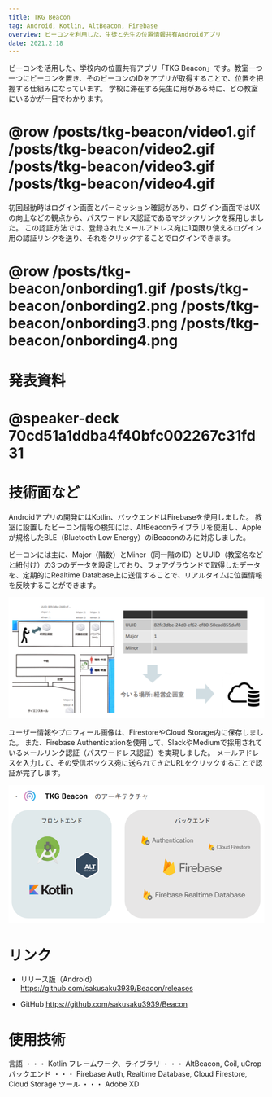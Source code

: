 ```yaml
---
title: TKG Beacon
tag: Android, Kotlin, AltBeacon, Firebase
overview: ビーコンを利用した、生徒と先生の位置情報共有Androidアプリ
date: 2021.2.18
---
```


ビーコンを活用した、学校内の位置共有アプリ「TKG Beacon」です。教室一つ一つにビーコンを置き、そのビーコンのIDをアプリが取得することで、位置を把握する仕組みになっています。
学校に滞在する先生に用がある時に、どの教室にいるかが一目でわかります。

# @row /posts/tkg-beacon/video1.gif /posts/tkg-beacon/video2.gif /posts/tkg-beacon/video3.gif /posts/tkg-beacon/video4.gif

初回起動時はログイン画面とパーミッション確認があり、ログイン画面ではUXの向上などの観点から、パスワードレス認証であるマジックリンクを採用しました。
この認証方法では、登録されたメールアドレス宛に1回限り使えるログイン用の認証リンクを送り、それをクリックすることでログインできます。

# @row /posts/tkg-beacon/onbording1.gif /posts/tkg-beacon/onbording2.png /posts/tkg-beacon/onbording3.png /posts/tkg-beacon/onbording4.png


# 発表資料
# @speaker-deck 70cd51a1ddba4f40bfc002267c31fd31


# 技術面など
Androidアプリの開発にはKotlin、バックエンドはFirebaseを使用しました。
教室に設置したビーコン情報の検知には、AltBeaconライブラリを使用し、Appleが規格したBLE（Bluetooth Low Energy）のiBeaconのみに対応しました。

ビーコンには主に、Major（階数）とMiner（同一階のID）とUUID（教室名などと紐付け）の3つのデータを設定しており、フォアグラウンドで取得したデータを、定期的にRealtime Database上に送信することで、リアルタイムに位置情報を反映することができます。

![](/public/posts/tkg-beacon/beacon.png)

ユーザー情報やプロフィール画像は、FirestoreやCloud Storage内に保存しました。
また、Firebase Authenticationを使用して、SlackやMediumで採用されているメールリンク認証（パスワードレス認証）を実現しました。 メールアドレスを入力して、その受信ボックス宛に送られてきたURLをクリックすることで認証が完了します。

![](/public/posts/tkg-beacon/architecture.png)


# リンク
- リリース版（Android）
https://github.com/sakusaku3939/Beacon/releases

- GitHub
https://github.com/sakusaku3939/Beacon


# 使用技術
言語 ・・・ Kotlin
フレームワーク、ライブラリ ・・・ AltBeacon, Coil, uCrop
バックエンド ・・・ Firebase Auth, Realtime Database, Cloud Firestore, Cloud Storage
ツール ・・・ Adobe XD